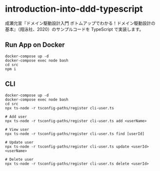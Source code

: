 # introduction-into-ddd-typescript

成瀬允宣『ドメイン駆動設計入門 ボトムアップでわかる！ドメイン駆動設計の基本』（翔泳社、2020）のサンプルコードを TypeScript で実装します。

## Run App on Docker

```
docker-compose up -d
docker-compose exec node bash
cd src
npm i
```

## CLI

```
docker-compose up -d
docker-compose exec node bash
cd src
npx ts-node -r tsconfig-paths/register cli-user.ts

# Add user
npx ts-node -r tsconfig-paths/register cli-user.ts add <userName>

# View user
npx ts-node -r tsconfig-paths/register cli-user.ts find [userId]

# Update user
npx ts-node -r tsconfig-paths/register cli-user.ts update <userId> <userName>

# Delete user
npx ts-node -r tsconfig-paths/register cli-user.ts delete <userId>
```
